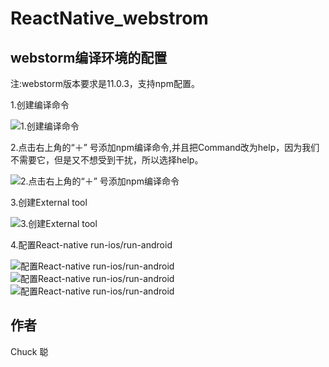 # ReactNative_webstrom

## webstorm编译环境的配置

注:webstorm版本要求是11.0.3，支持npm配置。

1.创建编译命令

<img alt="1.创建编译命令" src="http://image17-c.poco.cn/mypoco/myphoto/20160315/13/17883239120160315134530095.jpg?320x307_120"/>

2.点击右上角的“＋” 号添加npm编译命令,并且把Command改为help，因为我们不需要它，但是又不想受到干扰，所以选择help。

<img alt="2.点击右上角的“＋” 号添加npm编译命令" src="http://image17-c.poco.cn/mypoco/myphoto/20160315/13/17883239120160315134635072.jpg?480x308_120"/>

3.创建External tool

<img alt="3.创建External tool" src="http://image17-c.poco.cn/mypoco/myphoto/20160315/13/17883239120160315135151032.jpg?100x196_120"/>

4.配置React-native run-ios/run-android

<img alt="配置React-native run-ios/run-android" src="http://image17-c.poco.cn/mypoco/myphoto/20160315/13/1788323912016031513275208.jpg?1814x250_120"/>

<img alt="配置React-native run-ios/run-android" src="http://image17-c.poco.cn/mypoco/myphoto/20160315/13/17883239120160315134706016.jpg?600x432_120"/>

<img alt="配置React-native run-ios/run-android" src="http://image17-c.poco.cn/mypoco/myphoto/20160315/13/17883239120160315134733019.jpg?880x425_120"/>

## 作者

Chuck 聪




